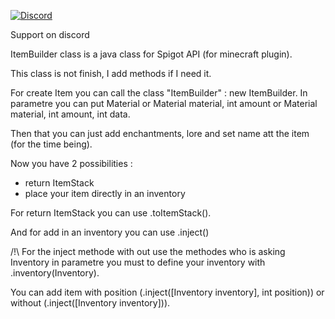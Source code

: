 [![Discord](https://img.shields.io/discord/577196219252604942.svg?label=&logo=discord&logoColor=ffffff&color=7389D8&labelColor=6A7EC2)](https://discord.gg/5xQPmD2)

Support on discord


ItemBuilder class is a java class for Spigot API (for minecraft plugin).

This class is not finish, I add methods if I need it.

For create Item you can call the class "ItemBuilder" : new ItemBuilder.
In parametre you can put Material or Material material, int amount or Material material, int amount, int data.

Then that you can just add enchantments, lore and set name att the item (for the time being).

Now you have 2 possibilities :
- return ItemStack
- place your item directly in an inventory

For return ItemStack you can use .toItemStack().

And for add in an inventory you can use .inject()

/!\ For the inject methode with out use the methodes who is asking Inventory in parametre you must to define your inventory with .inventory(Inventory).

You can add item with position (.inject([Inventory inventory], int position)) or without (.inject([Inventory inventory])).
